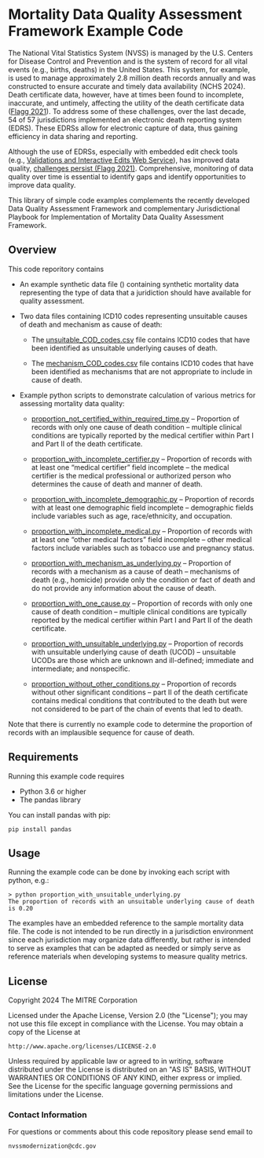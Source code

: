 # Mortality Data Quality Assessment Framework Example Code

The National Vital Statistics System (NVSS) is managed by the U.S. Centers for Disease Control and
Prevention and is the system of record for all vital events (e.g., births, deaths) in the United
States. This system, for example, is used to manage approximately 2.8 million death records annually
and was constructed to ensure accurate and timely data availability (NCHS 2024). Death certificate
data, however, have at times been found to incomplete, inaccurate, and untimely, affecting the
utility of the death certificate data
([Flagg 2021](https://stacks.cdc.gov/view/cdc/100414)).
To address some of these challenges, over the
last decade, 54 of 57 jurisdictions implemented an electronic death reporting system (EDRS). These
EDRSs allow for electronic capture of data, thus gaining efficiency in data sharing and reporting.

Although the use of EDRSs, especially with embedded edit check tools (e.g.,
[Validations and Interactive Edits Web Service](https://www.cdc.gov/nchs/data/nvss/modernization/VIEWS-Technical-User-Info-508.pdf)),
has improved data quality,
[challenges persist (Flagg 2021)](https://stacks.cdc.gov/view/cdc/100414).
Comprehensive, monitoring of data quality over time is essential to identify gaps and identify
opportunities to improve data quality.

This library of simple code examples complements the recently developed Data Quality Assessment
Framework and complementary Jurisdictional Playbook for Implementation of Mortality Data Quality
Assessment Framework.

## Overview

This code reporitory contains

* An example synthetic data file ([](NotionalDeathRecordData.csv)) containing synthetic mortality data representing the type of data that a juridiction should have available for quality assessment.

* Two data files containing ICD10 codes representing unsuitable causes of death and mechanism as cause of death:

  * The [unsuitable_COD_codes.csv](unsuitable_COD_codes.csv) file contains ICD10 codes that have been identified as unsuitable underlying causes of death.

  * The [mechanism_COD_codes.csv](mechanism_COD_codes.csv) file contains ICD10 codes that have been identified as mechanisms that are not appropriate to include in cause of death.

* Example python scripts to demonstrate calculation of various metrics for assessing mortality data quality:

  * [proportion_not_certified_within_required_time.py](proportion_not_certified_within_required_time.py) – Proportion of records with only one cause of death condition – multiple clinical conditions are typically reported by the medical certifier within Part I and Part II of the death certificate.

  * [proportion_with_incomplete_certifier.py](proportion_with_incomplete_certifier.py) – Proportion of records with at least one “medical certifier” field incomplete – the medical certifier is the medical professional or authorized person who determines the cause of death and manner of death.

  * [proportion_with_incomplete_demographic.py](proportion_with_incomplete_demographic.py) – Proportion of records with at least one demographic field incomplete – demographic fields include variables such as age, race/ethnicity, and occupation.

  * [proportion_with_incomplete_medical.py](proportion_with_incomplete_medical.py) – Proportion of records with at least one “other medical factors” field incomplete – other medical factors include variables such as tobacco use and pregnancy status.

  * [proportion_with_mechanism_as_underlying.py]() – Proportion of records with a mechanism as a cause of death – mechanisms of death (e.g., homicide) provide only the condition or fact of death and do not provide any information about the cause of death.

  * [proportion_with_one_cause.py]() – Proportion of records with only one cause of death condition – multiple clinical conditions are typically reported by the medical certifier within Part I and Part II of the death certificate.

  * [proportion_with_unsuitable_underlying.py]() – Proportion of records with unsuitable underlying cause of death (UCOD) – unsuitable UCODs are those which are unknown and ill-defined; immediate and intermediate; and nonspecific.

  * [proportion_without_other_conditions.py]() – Proportion of records without other significant conditions – part II of the death certificate contains medical conditions that contributed to the death but were not considered to be part of the chain of events that led to death.

Note that there is currently no example code to determine the proportion of records with an implausible sequence for cause of death.

## Requirements

Running this example code requires

* Python 3.6 or higher
* The pandas library

You can install pandas with pip:

```
pip install pandas
```

## Usage

Running the example code can be done by invoking each script with python, e.g.:

```
> python proportion_with_unsuitable_underlying.py   
The proportion of records with an unsuitable underlying cause of death is 0.20
```

The examples have an embedded reference to the sample mortality data file. The code is not intended to be run directly in a jurisdiction environment since each jurisdiction may organize data differently, but rather is intended to serve as examples that can be adapted as needed or simply serve as reference materials when developing systems to measure quality metrics.

## License

Copyright 2024 The MITRE Corporation

Licensed under the Apache License, Version 2.0 (the "License"); you may not use this file except in compliance with the License. You may obtain a copy of the License at

```
http://www.apache.org/licenses/LICENSE-2.0
```

Unless required by applicable law or agreed to in writing, software distributed under the License is distributed on an "AS IS" BASIS, WITHOUT WARRANTIES OR CONDITIONS OF ANY KIND, either express or implied. See the License for the specific language governing permissions and limitations under the License.

### Contact Information

For questions or comments about this code repository please send email to

    nvssmodernization@cdc.gov

